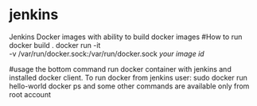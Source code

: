 # jenkins
Jenkins Docker images with ability to build docker images
#How to run
docker build .
docker run -it \
 -v /var/run/docker.sock:/var/run/docker.sock *your image id*

#usage
the bottom command run docker container with jenkins and
installed docker client. To run docker from jenkins user:
sudo docker run hello-world
docker ps and some other commands are available only from
root  account



